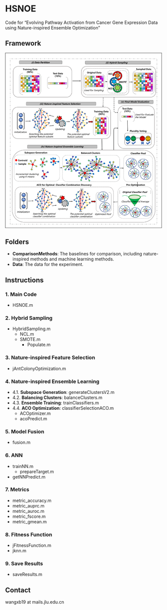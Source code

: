 # HSNOE
Code for “Evolving Pathway Activation from Cancer Gene Expression Data using Nature-inspired Ensemble Optimization”

## Framework
![model](https://github.com/wangxb96/HSNOE/blob/main/figures/model.png)

## Folders
- **ComparisonMethods**: The baselines for comparison, including nature-inspired methods and machine learning methods.
- **Data**: The data for the experiment.

## Instructions
### 1. Main Code
- HSNOE.m
### 2. Hybrid Sampling
- HybridSampling.m
  - NCL.m
  - SMOTE.m
    - Populate.m
### 3. Nature-inspired Feature Selection
- jAntColonyOptimization.m
### 4. Nature-inspired Ensemble Learning
- 4.1. **Subspace Generation**: generateClustersV2.m
- 4.2. **Balancing Clusters**: balanceClusters.m
- 4.3. **Ensemble Training**: trainClassifiers.m 
- 4.4. **ACO Optimization**: classifierSelectionACO.m
  - ACOptimizer.m
  - acoPredict.m
 ### 5. Model Fusion
 - fusion.m
 ### 6. ANN 
 - trainNN.m
   - prepareTarget.m
 - getNNPredict.m
 ### 7. Metrics
 - metric_accuracy.m
 - metric_auprc.m
 - metric_auroc.m
 - metric_fscore.m
 - metric_gmean.m
 ### 8. Fitness Function
 - jFitnessFunction.m
 - jknn.m
 ### 9. Save Results
 - saveResults.m
## Contact
wangxb19 at mails.jlu.edu.cn

